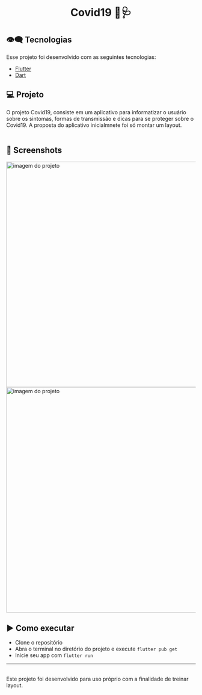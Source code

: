 <br>
<center>
<p align="center">
  <h1> Covid19 🦠🩺</h1>
</p></center>

## 👁‍🗨 Tecnologias

Esse projeto foi desenvolvido com as seguintes tecnologias:

- [Flutter](https://flutter.dev/)
- [Dart](https://dart.dev/)

## 💻 Projeto

O projeto Covid19, consiste em um aplicativo para informatizar o usuário sobre os sintomas, formas de transmissão e dicas para se proteger sobre o Covid19. A proposta do aplicativo inicialmnete foi só montar um layout.
<br><br>


## 📱 Screenshots
<div>
  <img src="https://github.com/jhonathanqz/covid19_info/blob/master/screenshots/home1.jpg" width="600px" style="max-width:100%;" alt="imagem do projeto">
  <img src="https://github.com/jhonathanqz/covid19_info/blob/master/screenshots/home2.jpg" width="600px" style="max-width:100%;" alt="imagem do projeto">
</div>

## ▶️ Como executar

- Clone o repositório
- Abra o terminal no diretório do projeto e execute `flutter pub get`
- Inicie seu app com `flutter run`

---
<br>
Este projeto foi desenvolvido para uso próprio com a finalidade de treinar layout.
